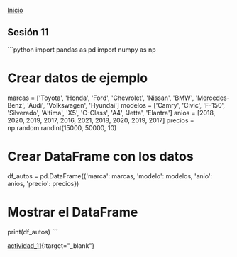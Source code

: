 <!-- No borrar o modificar -->
[Inicio](./index.md)

## Sesión 11 


<!-- Su documentación aquí -->
´´´python
import pandas as pd
import numpy as np

# Crear datos de ejemplo
marcas = ['Toyota', 'Honda', 'Ford', 'Chevrolet', 'Nissan', 'BMW', 'Mercedes-Benz', 'Audi', 'Volkswagen', 'Hyundai']
modelos = ['Camry', 'Civic', 'F-150', 'Silverado', 'Altima', 'X5', 'C-Class', 'A4', 'Jetta', 'Elantra']
anios = [2018, 2020, 2019, 2017, 2016, 2021, 2018, 2020, 2019, 2017]
precios = np.random.randint(15000, 50000, 10)

# Crear DataFrame con los datos
df_autos = pd.DataFrame({'marca': marcas, 'modelo': modelos, 'anio': anios, 'precio': precios})

# Mostrar el DataFrame
print(df_autos)
´´´


[actividad_11](https://colab.research.google.com/drive/17Q7dKolvYv-5EF1O1uPUu7N9tLHZd9Bt?usp=sharing){:target="_blank"}


